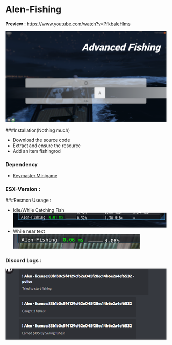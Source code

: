 # Alen-Fishing

**Preview** : https://www.youtube.com/watch?v=PfkbaleHIms

![](images-preview/preview.png)

###Installation(Nothing much)
- Download the source code
- Extract and ensure the resource
- Add an item fishingrod 

### Dependency
- [Keymaster Minigame](https://github.com/dsheedes/cd_keymaster)

### ESX-Version : 

###Resmon Useage :
- Idle/While Catching Fish
![](images-preview/fishing-resmon.png)
- While near text
![](images-preview/text-resmon.png)

### Discord Logs : 
![](images-preview/discord-logs.png)
